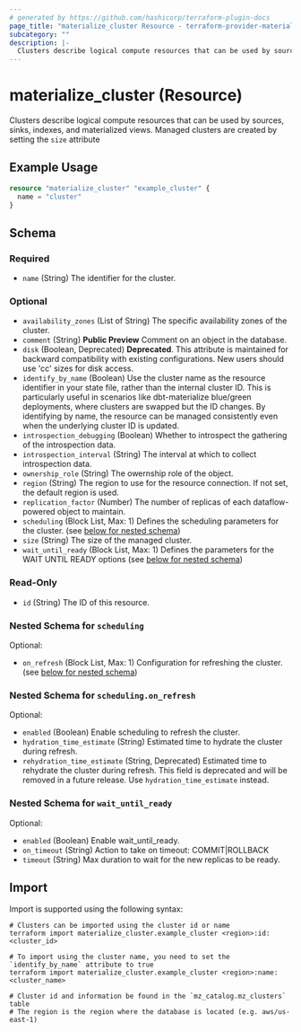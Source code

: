```yaml
---
# generated by https://github.com/hashicorp/terraform-plugin-docs
page_title: "materialize_cluster Resource - terraform-provider-materialize"
subcategory: ""
description: |-
  Clusters describe logical compute resources that can be used by sources, sinks, indexes, and materialized views. Managed clusters are created by setting the size attribute
---
```


# materialize_cluster (Resource)

Clusters describe logical compute resources that can be used by sources, sinks, indexes, and materialized views. Managed clusters are created by setting the `size` attribute

## Example Usage

```terraform
resource "materialize_cluster" "example_cluster" {
  name = "cluster"
}
```

<!-- schema generated by tfplugindocs -->
## Schema

### Required

- `name` (String) The identifier for the cluster.

### Optional

- `availability_zones` (List of String) The specific availability zones of the cluster.
- `comment` (String) **Public Preview** Comment on an object in the database.
- `disk` (Boolean, Deprecated) **Deprecated**. This attribute is maintained for backward compatibility with existing configurations. New users should use 'cc' sizes for disk access.
- `identify_by_name` (Boolean) Use the cluster name as the resource identifier in your state file, rather than the internal cluster ID. This is particularly useful in scenarios like dbt-materialize blue/green deployments, where clusters are swapped but the ID changes. By identifying by name, the resource can be managed consistently even when the underlying cluster ID is updated.
- `introspection_debugging` (Boolean) Whether to introspect the gathering of the introspection data.
- `introspection_interval` (String) The interval at which to collect introspection data.
- `ownership_role` (String) The owernship role of the object.
- `region` (String) The region to use for the resource connection. If not set, the default region is used.
- `replication_factor` (Number) The number of replicas of each dataflow-powered object to maintain.
- `scheduling` (Block List, Max: 1) Defines the scheduling parameters for the cluster. (see [below for nested schema](#nestedblock--scheduling))
- `size` (String) The size of the managed cluster.
- `wait_until_ready` (Block List, Max: 1) Defines the parameters for the WAIT UNTIL READY options (see [below for nested schema](#nestedblock--wait_until_ready))

### Read-Only

- `id` (String) The ID of this resource.

<a id="nestedblock--scheduling"></a>
### Nested Schema for `scheduling`

Optional:

- `on_refresh` (Block List, Max: 1) Configuration for refreshing the cluster. (see [below for nested schema](#nestedblock--scheduling--on_refresh))

<a id="nestedblock--scheduling--on_refresh"></a>
### Nested Schema for `scheduling.on_refresh`

Optional:

- `enabled` (Boolean) Enable scheduling to refresh the cluster.
- `hydration_time_estimate` (String) Estimated time to hydrate the cluster during refresh.
- `rehydration_time_estimate` (String, Deprecated) Estimated time to rehydrate the cluster during refresh. This field is deprecated and will be removed in a future release. Use `hydration_time_estimate` instead.



<a id="nestedblock--wait_until_ready"></a>
### Nested Schema for `wait_until_ready`

Optional:

- `enabled` (Boolean) Enable wait_until_ready.
- `on_timeout` (String) Action to take on timeout: COMMIT|ROLLBACK
- `timeout` (String) Max duration to wait for the new replicas to be ready.

## Import

Import is supported using the following syntax:

```shell
# Clusters can be imported using the cluster id or name
terraform import materialize_cluster.example_cluster <region>:id:<cluster_id>

# To import using the cluster name, you need to set the `identify_by_name` attribute to true
terraform import materialize_cluster.example_cluster <region>:name:<cluster_name>

# Cluster id and information be found in the `mz_catalog.mz_clusters` table
# The region is the region where the database is located (e.g. aws/us-east-1)
```

